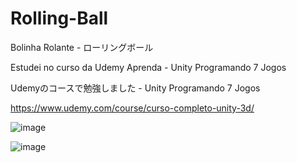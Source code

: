 # Rolling-Ball
Bolinha Rolante - ローリングボール

Estudei no curso da Udemy Aprenda - Unity Programando 7 Jogos

Udemyのコースで勉強しました - Unity Programando 7 Jogos

https://www.udemy.com/course/curso-completo-unity-3d/

![image](https://user-images.githubusercontent.com/47865897/119904397-aac79f80-bf20-11eb-8871-5c610b499037.png)


![image](https://user-images.githubusercontent.com/47865897/119904600-f1b59500-bf20-11eb-8994-c39a6e6d5782.png)

